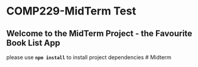 # COMP229-MidTerm Test

## Welcome to the MidTerm Project - the Favourite Book List App

please use **`npm install`** to install project dependencies
#   M i d t e r m  
 